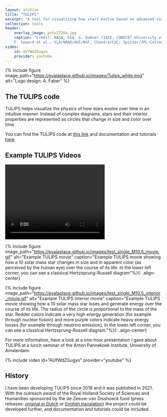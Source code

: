 ```yaml
---
layout: archive
title: "TULIPS"
excerpt: "A tool for visualizing how stars evolve based on advanced simulations"
collection: tools
header:
    overlay_image: potw1720a.jpg
    caption: "Credit: NASA, ESA, G. Dubner (IAFE, CONICET-University of Buenos Aires) et al.; A. Loll et al.; T. Temim et al.;
    F. Seward et al.; VLA/NRAO/AUI/NSF; Chandra/CXC; Spitzer/JPL-Caltech; XMM-Newton/ESA; and Hubble/STScI"
video:
    id: AUfWdZGugyo
    provider: youtube
---
```


{% include figure image_path="https://evalaplace.github.io/images/Tulips_white.png" alt="Logo design: A. Faber" %}

## The TULIPS code
TULIPS helps visualize the physics of how stars evolve over time in an intuitive manner. Instead of complex diagrams, 
stars and their interior properties are represented as circles that change in size and color over time. 

You can find the TULIPS code at [this link](https://bitbucket.org/elaplace/tulips/src/master/) and documentation and tutorials [here](https://astro-tulips.readthedocs.io).

## Example TULIPS Videos
<video width="320" height="240" controls>
  <source src=""https://evalaplace.github.io/images/fig3_perceived_color.mp4"" type="video/mp4">
</video>

{% include figure image_path="https://evalaplace.github.io/images/test_single_M10.5_movie.gif" alt="Example TULIPS movie"
 caption="Example TULIPS movie showing how a 10 solar mass star 
changes in size and in apparent color (as perceived by the human eye) over the course of its life. In the lower 
left corner, you can see a classical Hertzsprung-Russell diagram"%}{: .align-center}

{% include figure image_path="https://evalaplace.github.io/images/test_single_M10.5_interior_movie.gif" 
alt="Example TULIPS interior movie" caption="Example TULIPS movie showing how a 10 solar mass star 
loses and generate energy over the course of its life. The radius of the circle is proportional to the mass of the star. 
Redder colors indicate a very high energy generation (for example through nuclear fusion) and more purple colors 
indicate heavy energy losses (for example through neutrino emission). In the lower left corner, you can see a classical 
Hertzsprung-Russell diagram."%}{: .align-center}

For more information, have a look at a one-hour presentation I gave about TULIPS at a lunch seminar of the Anton Pannekoek Institute,
University of Amsterdam:

{% include video id="AUfWdZGugyo" provider="youtube" %}

## History
I have been developing TULIPS since 2018 and it was published in 2021.
With the outreach award of the Royal Holland Society of Sciences and Humanities sponsored by the de Zeeuw-van Disshoeck fund (press releases: 
[original in Dutch](https://www.astronomie.nl/nieuws/eva-laplace-wint-communicatieprijs-voor-software-die-levensloop-van-ster-toont-2542) or 
[English translation](https://www.astronomie.nl/eva-laplace-wins-communication-prize-for-software-that-shows-life-cycle-of-stars-92))
the project could be developed further, and documentation and tutorials could be included.

